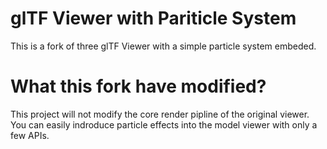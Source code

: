 # glTF Viewer with Pariticle System
This is a fork of three glTF Viewer with a simple particle system embeded.

# What this fork have modified?
This project will not modify the core render pipline of the original viewer.
You can easily indroduce particle effects into the model viewer with only a few APIs.